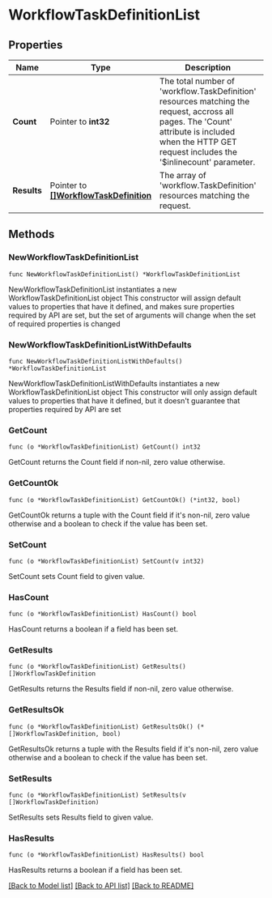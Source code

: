 # WorkflowTaskDefinitionList

## Properties

Name | Type | Description | Notes
------------ | ------------- | ------------- | -------------
**Count** | Pointer to **int32** | The total number of &#39;workflow.TaskDefinition&#39; resources matching the request, accross all pages. The &#39;Count&#39; attribute is included when the HTTP GET request includes the &#39;$inlinecount&#39; parameter. | [optional] 
**Results** | Pointer to [**[]WorkflowTaskDefinition**](workflow.TaskDefinition.md) | The array of &#39;workflow.TaskDefinition&#39; resources matching the request. | [optional] 

## Methods

### NewWorkflowTaskDefinitionList

`func NewWorkflowTaskDefinitionList() *WorkflowTaskDefinitionList`

NewWorkflowTaskDefinitionList instantiates a new WorkflowTaskDefinitionList object
This constructor will assign default values to properties that have it defined,
and makes sure properties required by API are set, but the set of arguments
will change when the set of required properties is changed

### NewWorkflowTaskDefinitionListWithDefaults

`func NewWorkflowTaskDefinitionListWithDefaults() *WorkflowTaskDefinitionList`

NewWorkflowTaskDefinitionListWithDefaults instantiates a new WorkflowTaskDefinitionList object
This constructor will only assign default values to properties that have it defined,
but it doesn't guarantee that properties required by API are set

### GetCount

`func (o *WorkflowTaskDefinitionList) GetCount() int32`

GetCount returns the Count field if non-nil, zero value otherwise.

### GetCountOk

`func (o *WorkflowTaskDefinitionList) GetCountOk() (*int32, bool)`

GetCountOk returns a tuple with the Count field if it's non-nil, zero value otherwise
and a boolean to check if the value has been set.

### SetCount

`func (o *WorkflowTaskDefinitionList) SetCount(v int32)`

SetCount sets Count field to given value.

### HasCount

`func (o *WorkflowTaskDefinitionList) HasCount() bool`

HasCount returns a boolean if a field has been set.

### GetResults

`func (o *WorkflowTaskDefinitionList) GetResults() []WorkflowTaskDefinition`

GetResults returns the Results field if non-nil, zero value otherwise.

### GetResultsOk

`func (o *WorkflowTaskDefinitionList) GetResultsOk() (*[]WorkflowTaskDefinition, bool)`

GetResultsOk returns a tuple with the Results field if it's non-nil, zero value otherwise
and a boolean to check if the value has been set.

### SetResults

`func (o *WorkflowTaskDefinitionList) SetResults(v []WorkflowTaskDefinition)`

SetResults sets Results field to given value.

### HasResults

`func (o *WorkflowTaskDefinitionList) HasResults() bool`

HasResults returns a boolean if a field has been set.


[[Back to Model list]](../README.md#documentation-for-models) [[Back to API list]](../README.md#documentation-for-api-endpoints) [[Back to README]](../README.md)


